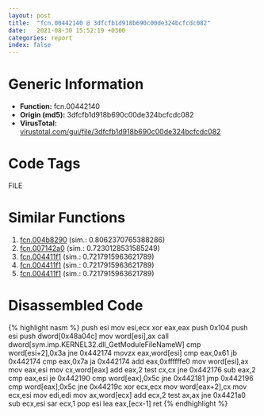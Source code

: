 ```yaml
---
layout: post
title:  "fcn.00442140 @ 3dfcfb1d918b690c00de324bcfcdc082"
date:   2021-08-30 15:52:19 +0300
categories: report
index: false
---
```


# Generic Information
- **Function:** fcn.00442140
- **Origin (md5):** 3dfcfb1d918b690c00de324bcfcdc082
- **VirusTotal:** [virustotal.com/gui/file/3dfcfb1d918b690c00de324bcfcdc082][virustotal_ref]

# Code Tags
<span class="tag" id="FILE">FILE</span>


# Similar Functions

1. [fcn.004b8290][similar_1_ref] (sim.: 0.8062370765388286)
2. [fcn.007142a0][similar_2_ref] (sim.: 0.7230128531585249)
3. [fcn.004411f1][similar_3_ref] (sim.: 0.7217915963621789)
4. [fcn.004411f1][similar_4_ref] (sim.: 0.7217915963621789)
5. [fcn.004411f1][similar_5_ref] (sim.: 0.7217915963621789)


# Disassembled Code

{% highlight nasm %}
push esi
mov esi,ecx
xor eax,eax
push 0x104
push esi
push dword[0x48a04c]
mov word[esi],ax
call dword[sym.imp.KERNEL32.dll_GetModuleFileNameW]
cmp word[esi+2],0x3a
jne 0x442174
movzx eax,word[esi]
cmp eax,0x61
jb 0x442174
cmp eax,0x7a
ja 0x442174
add eax,0xffffffe0
mov word[esi],ax
mov eax,esi
mov cx,word[eax]
add eax,2
test cx,cx
jne 0x442176
sub eax,2
cmp eax,esi
je 0x442190
cmp word[eax],0x5c
jne 0x442181
jmp 0x442196
cmp word[eax],0x5c
jne 0x44219c
xor ecx,ecx
mov word[eax+2],cx
mov ecx,esi
mov edi,edi
mov ax,word[ecx]
add ecx,2
test ax,ax
jne 0x4421a0
sub ecx,esi
sar ecx,1
pop esi
lea eax,[ecx-1]
ret 
{% endhighlight %}


[similar_1_ref]: /report/fcn.004b8290@a9db83c79f22c1884abda377efdebe4d
[similar_2_ref]: /report/fcn.007142a0@a5905e3c253c25bbaf727a1a18fe8ed1
[similar_3_ref]: /report/fcn.004411f1@ff219f45286905b4a87327ca719363be
[similar_4_ref]: /report/fcn.004411f1@8e21fa3f0489a6a256cf202e57f712bc
[similar_5_ref]: /report/fcn.004411f1@44e1ffcf4e71f4505c09d520fd75f1e4
[virustotal_ref]: https://www.virustotal.com/gui/file/3dfcfb1d918b690c00de324bcfcdc082